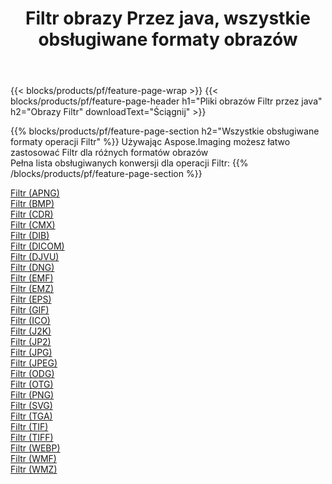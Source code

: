 ﻿---
title: Filtr obrazy Przez java, wszystkie obsługiwane formaty obrazów 
weight: 3920
url: /pl/java/filter 
lang: pl
langdirlevel: 2
locales: zh-hans,ja,it,ru,de,es,fr,nl,id,lt,pl,pt,vi,tr,ko,zh-hant,ar,hi,th,sv,cs,uk,he
description: Używając Aspose.Imaging możesz łatwo Filtr obrazy Via java
---

{{< blocks/products/pf/feature-page-wrap >}}
{{< blocks/products/pf/feature-page-header h1="Pliki obrazów Filtr przez java" h2="Obrazy Filtr" downloadText="Ściągnij" >}}


{{% blocks/products/pf/feature-page-section  h2="Wszystkie obsługiwane formaty operacji Filtr" %}}
Używając Aspose.Imaging możesz łatwo zastosować Filtr dla różnych formatów obrazów
<br/>
Pełna lista obsługiwanych konwersji dla operacji Filtr:
{{% /blocks/products/pf/feature-page-section %}}
<div class="container-fluid productfamilypage bg-gray">
    <div class="convertypes bg-gray agp-content section">
        <div class="container">
		<div class="row other-converters">
		    <div class='col-md-2 other-converter remove-lp remove-rp'><a href="/imaging/pl/java/filter/apng" >Filtr (APNG)</a></div><div class='col-md-2 other-converter remove-lp remove-rp'><a href="/imaging/pl/java/filter/bmp" >Filtr (BMP)</a></div><div class='col-md-2 other-converter remove-lp remove-rp'><a href="/imaging/pl/java/filter/cdr" >Filtr (CDR)</a></div><div class='col-md-2 other-converter remove-lp remove-rp'><a href="/imaging/pl/java/filter/cmx" >Filtr (CMX)</a></div><div class='col-md-2 other-converter remove-lp remove-rp'><a href="/imaging/pl/java/filter/dib" >Filtr (DIB)</a></div><div class='col-md-2 other-converter remove-lp remove-rp'><a href="/imaging/pl/java/filter/dicom" >Filtr (DICOM)</a></div><div class='col-md-2 other-converter remove-lp remove-rp'><a href="/imaging/pl/java/filter/djvu" >Filtr (DJVU)</a></div><div class='col-md-2 other-converter remove-lp remove-rp'><a href="/imaging/pl/java/filter/dng" >Filtr (DNG)</a></div><div class='col-md-2 other-converter remove-lp remove-rp'><a href="/imaging/pl/java/filter/emf" >Filtr (EMF)</a></div><div class='col-md-2 other-converter remove-lp remove-rp'><a href="/imaging/pl/java/filter/emz" >Filtr (EMZ)</a></div><div class='col-md-2 other-converter remove-lp remove-rp'><a href="/imaging/pl/java/filter/eps" >Filtr (EPS)</a></div><div class='col-md-2 other-converter remove-lp remove-rp'><a href="/imaging/pl/java/filter/gif" >Filtr (GIF)</a></div><div class='col-md-2 other-converter remove-lp remove-rp'><a href="/imaging/pl/java/filter/ico" >Filtr (ICO)</a></div><div class='col-md-2 other-converter remove-lp remove-rp'><a href="/imaging/pl/java/filter/j2k" >Filtr (J2K)</a></div><div class='col-md-2 other-converter remove-lp remove-rp'><a href="/imaging/pl/java/filter/jp2" >Filtr (JP2)</a></div><div class='col-md-2 other-converter remove-lp remove-rp'><a href="/imaging/pl/java/filter/jpg" >Filtr (JPG)</a></div><div class='col-md-2 other-converter remove-lp remove-rp'><a href="/imaging/pl/java/filter/jpeg" >Filtr (JPEG)</a></div><div class='col-md-2 other-converter remove-lp remove-rp'><a href="/imaging/pl/java/filter/odg" >Filtr (ODG)</a></div><div class='col-md-2 other-converter remove-lp remove-rp'><a href="/imaging/pl/java/filter/otg" >Filtr (OTG)</a></div><div class='col-md-2 other-converter remove-lp remove-rp'><a href="/imaging/pl/java/filter/png" >Filtr (PNG)</a></div><div class='col-md-2 other-converter remove-lp remove-rp'><a href="/imaging/pl/java/filter/svg" >Filtr (SVG)</a></div><div class='col-md-2 other-converter remove-lp remove-rp'><a href="/imaging/pl/java/filter/tga" >Filtr (TGA)</a></div><div class='col-md-2 other-converter remove-lp remove-rp'><a href="/imaging/pl/java/filter/tif" >Filtr (TIF)</a></div><div class='col-md-2 other-converter remove-lp remove-rp'><a href="/imaging/pl/java/filter/tiff" >Filtr (TIFF)</a></div><div class='col-md-2 other-converter remove-lp remove-rp'><a href="/imaging/pl/java/filter/webp" >Filtr (WEBP)</a></div><div class='col-md-2 other-converter remove-lp remove-rp'><a href="/imaging/pl/java/filter/wmf" >Filtr (WMF)</a></div><div class='col-md-2 other-converter remove-lp remove-rp'><a href="/imaging/pl/java/filter/wmz" >Filtr (WMZ)</a></div>
                </div>
        </div>
    </div>
</div>
<br/>
